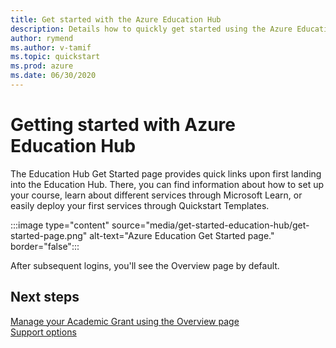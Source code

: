 ```yaml
---
title: Get started with the Azure Education Hub
description: Details how to quickly get started using the Azure Education Hub starting with the Get Started page.
author: rymend
ms.author: v-tamif
ms.topic: quickstart
ms.prod: azure
ms.date: 06/30/2020
---
```


# Getting started with Azure Education Hub

The Education Hub Get Started page provides quick links upon first landing into the Education Hub. There, you can find information about how to set up your course, learn about different services through Microsoft Learn, or easily deploy your first services through Quickstart Templates.

:::image type="content" source="media/get-started-education-hub/get-started-page.png" alt-text="Azure Education Get Started page." border="false":::

After subsequent logins, you'll see the Overview page by default. 

## Next steps

[Manage your Academic Grant using the Overview page](hub-overview-page.md)<br />
[Support options](../includes/educator-service-desk.md)
